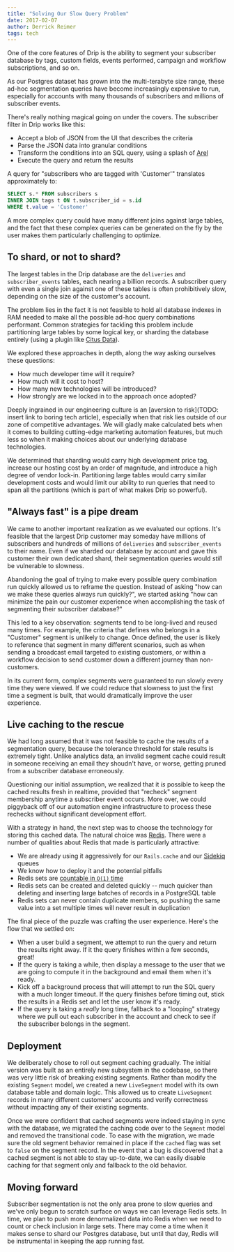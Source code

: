 ```yaml
---
title: "Solving Our Slow Query Problem"
date: 2017-02-07
author: Derrick Reimer
tags: tech
---
```


One of the core features of Drip is the ability to segment your subscriber database by tags, custom fields, events performed, campaign and workflow subscriptions, and so on.

As our Postgres dataset has grown into the multi-terabyte size range, these ad-hoc segmentation queries have become increasingly expensive to run, especially for accounts with many thousands of subscribers and millions of subscriber events.

There's really nothing magical going on under the covers. The subscriber filter in Drip works like this:

- Accept a blob of JSON from the UI that describes the criteria
- Parse the JSON data into granular conditions
- Transform the conditions into an SQL query, using a splash of [Arel](https://github.com/rails/arel)
- Execute the query and return the results

A query for "subscribers who are tagged with 'Customer'" translates approximately to:

```sql
SELECT s.* FROM subscribers s
INNER JOIN tags t ON t.subscriber_id = s.id
WHERE t.value = 'Customer'
```

A more complex query could have many different joins against large tables, and the fact that these complex queries can be generated on the fly by the user makes them particularly challenging to optimize.

## To shard, or not to shard?

The largest tables in the Drip database are the `deliveries` and `subscriber_events` tables, each nearing a billion records. A subscriber query with even a single join against one of these tables is often prohibitively slow, depending on the size of the customer's account.

The problem lies in the fact it is not feasible to hold all database indexes in RAM needed to make all the possible ad-hoc query combinations performant. Common strategies for tackling this problem include partitioning large tables by some logical key, or sharding the database entirely (using a plugin like [Citus Data](https://www.citusdata.com/)).

We explored these approaches in depth, along the way asking ourselves these questions:

- How much developer time will it require?
- How much will it cost to host?
- How many new technologies will be introduced?
- How strongly are we locked in to the approach once adopted?

Deeply ingrained in our engineering culture is an [aversion to risk](TODO: insert link to boring tech article), especially when that risk lies outside of our zone of competitive advantages. We will gladly make calculated bets when it comes to building cutting-edge marketing automation features, but much less so when it making choices about our underlying database technologies.

We determined that sharding would carry high development price tag, increase our hosting cost by an order of magnitude, and introduce a high degree of vendor lock-in. Partitioning large tables would carry similar development costs and would limit our ability to run queries that need to span all the partitions (which is part of what makes Drip so powerful).

## "Always fast" is a pipe dream

We came to another important realization as we evaluated our options. It's feasible that the largest Drip customer may someday have millions of subscribers and hundreds of millions of `deliveries` and `subscriber_events` to their name. Even if we sharded our database by account and gave this customer their own dedicated shard, their segmentation queries would _still_ be vulnerable to slowness.

Abandoning the goal of trying to make every possible query combination run quickly allowed us to reframe the question. Instead of asking "how can we make these queries always run quickly?", we started asking "how can minimize the pain our customer experience when accomplishing the task of segmenting their subscriber database?"

This led to a key observation: segments tend to be long-lived and reused many times. For example, the criteria that defines who belongs in a "Customer" segment is unlikely to change. Once defined, the user is likely to reference that segment in many different scenarios, such as when sending a broadcast email targeted to existing customers, or within a workflow decision to send customer down a different journey than non-customers.

In its current form, complex segments were guaranteed to run slowly every time they were viewed. If we could reduce that slowness to just the first time a segment is built, that would dramatically improve the user experience.

## Live caching to the rescue

We had long assumed that it was not feasible to cache the results of a segmentation query, because the tolerance threshold for stale results is extremely tight. Unlike analytics data, an invalid segment cache could result in someone receiving an email they shoudn't have, or worse, getting pruned from a subscriber database erroneously.

Questioning our initial assumption, we realized that it _is_ possible to keep the cached results fresh in realtime, provided that "recheck" segment membership anytime a subscriber event occurs. More over, we could piggyback off of our automation engine infrastructure to process these rechecks without significant development effort.

With a strategy in hand, the next step was to choose the technology for storing this cached data. The natural choice was [Redis](https://redis.io/). There were a number of qualities about Redis that made is particularly attractive:

- We are already using it aggressively for our `Rails.cache` and our [Sidekiq](http://sidekiq.org) queues
- We know how to deploy it and the potential pitfalls
- Redis sets are [countable in `O(1)` time](https://redis.io/commands/scard)
- Redis sets can be created and deleted quickly -- much quicker than deleting and inserting large batches of records in a PostgreSQL table
- Redis sets can never contain duplicate members, so pushing the same value into a set multiple times will never result in duplication

The final piece of the puzzle was crafting the user experience. Here's the flow that we settled on:

- When a user build a segment, we attempt to run the query and return the results right away. If it the query finishes within a few seconds, great!
- If the query is taking a while, then display a message to the user that we are going to compute it in the background and email them when it's ready.
- Kick off a background process that will attempt to run the SQL query with a much longer timeout. If the query finishes before timing out, stick the results in a Redis set and let the user know it's ready.
- If the query is taking a _really_ long time, fallback to a "looping" strategy where we pull out each subscriber in the account and check to see if the subscriber belongs in the segment.

## Deployment

We deliberately chose to roll out segment caching gradually. The initial version was built as an entirely new subsystem in the codebase, so there was very little risk of breaking existing segments. Rather than modify the existing `Segment` model, we created a new `LiveSegment` model with its own database table and domain logic. This allowed us to create `LiveSegment` records in many different customers' accounts and verify correctness without impacting any of their existing segments.

Once we were confident that cached segments were indeed staying in sync with the database, we migrated the caching code over to the `Segment` model and removed the transitional code. To ease with the migration, we made sure the old segment behavior remained in place if the `cached` flag was set to `false` on the segment record. In the event that a bug is discovered that a cached segment is not able to stay up-to-date, we can easily disable caching for that segment only and fallback to the old behavior.

## Moving forward

Subscriber segmentation is not the only area prone to slow queries and we've only begun to scratch surface on ways we can leverage Redis sets. In time, we plan to push more denormalized data into Redis when we need to count or check inclusion in large sets. There may come a time when it makes sense to shard our Postgres database, but until that day, Redis will be instrumental in keeping the app running fast.
